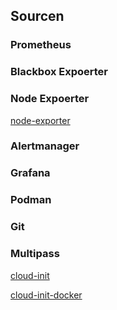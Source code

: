 ## Sourcen

### Prometheus

### Blackbox Expoerter

### Node Expoerter
[node-exporter](https://packages.ubuntu.com/search?keywords=prometheus-node-exporter)

### Alertmanager

### Grafana

### Podman

### Git

### Multipass
[cloud-init](https://ubuntu.com/blog/using-cloud-init-with-multipass)

[cloud-init-docker](https://gist.github.com/pmbaumgartner/b08a34f73afcd9b29227a42f3c042b9e)



